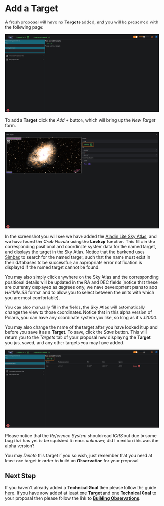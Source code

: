
# Add a Target

A fresh proposal will have no **Targets** added, and you will be presented with the following page:

![add a target](targets_none.png)


To add a **Target** click the _Add +_ button, which will bring up the _New Target_ form.

!["new target form](targets_new.png)

In the screenshot you will see we have added the [Aladin Lite Sky Atlas](https://aladin.cds.unistra.fr/),
and we have found the _Crab Nebula_ using the **Lookup** function. This fills in the corresponding 
positional and coordinate system data for the named target, and displays the target in the Sky Atlas. 
Notice that the backend uses [Simbad](https://simbad.cds.unistra.fr/simbad/) to search for the named target, such that the name must 
exist in their databases to be successful; an appropriate error notification is displayed if the 
named target cannot be found. 

You may also simply click anywhere on the Sky Atlas and the corresponding positional details will be 
updated in the RA and DEC fields (notice that these are currently displayed as degrees only, we have 
development plans to add _HH:MM:SS_ format and to allow you to select between the units with which you 
are most comfortable). 

You can also manually fill in the fields, the Sky Atlas will automatically change the view to those 
coordinates. Notice that in this alpha version of Polaris, you can have any coordinate system you like, 
so long as it's _J2000_. 

You may also change the name of the target after you have looked it up and before you save it as a 
**Target**. To save, click the _Save_ button. This will return you to the _Targets_ tab of your proposal 
now displaying the **Target** you just saved, and any other targets you may have added.

![list of targets](targets_some.png)


Please notice that the _Reference System_ should read _ICRS_ but due to some bug that has yet to be 
squished it reads _unknown_; did I mention this was the alpha version?

You may _Delete_ this target if you so wish, just remember that you need at least one target in order
to build an **Observation** for your proposal.

## Next Step

If you haven't already added a **Technical Goal** then please follow the guide [here](adding-technical-goals.md).
If you have now added at least one **Target** and one **Technical Goal** to your proposal then please 
follow the link to [**Building Observations**](build-observation.md).